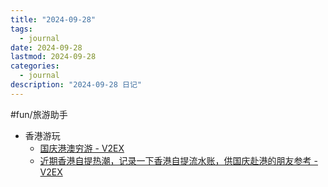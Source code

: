 ```yaml
---
title: "2024-09-28"
tags:
  - journal
date: 2024-09-28
lastmod: 2024-09-28
categories:
  - journal
description: "2024-09-28 日记"
---
```


#fun/旅游助手

- 香港游玩
    - [国庆港澳穷游 - V2EX](https://www.v2ex.com/t/1076207)
    - [近期香港自提热潮，记录一下香港自提流水账，供国庆赴港的朋友参考 - V2EX](https://www.v2ex.com/t/1076321)
